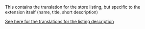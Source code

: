 This contains the translation for the store listing, but specific to the extension itself (name, title, short description)

[See here for the translations for the listing description](/translations/store-listing)
